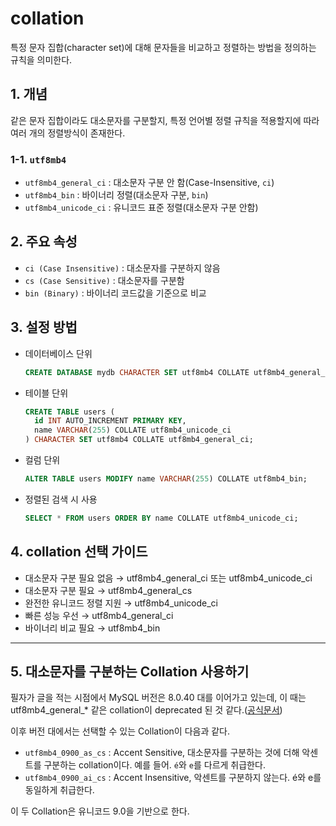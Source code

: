 # collation
특정 문자 집합(character set)에 대해 문자들을 비교하고 정렬하는 방법을 정의하는 규칙을 의미한다.

## 1. 개념
같은 문자 집합이라도 대소문자를 구분할지, 특정 언어별 정렬 규칙을 적용할지에 따라 여러 개의 정렬방식이 존재한다.

###  1-1. `utf8mb4`
- `utf8mb4_general_ci` : 대소문자 구분 안 함(Case-Insensitive, `ci`)
- `utf8mb4_bin` : 바이너리 정렬(대소문자 구분, `bin`)
- `utf8mb4_unicode_ci` : 유니코드 표준 정렬(대소문자 구분 안함)

## 2. 주요 속성
- `ci (Case Insensitive)` : 대소문자를 구분하지 않음
- `cs (Case Sensitive)` : 대소문자를 구분함
- `bin (Binary)` : 바이너리 코드값을 기준으로 비교

## 3. 설정 방법
- 데이터베이스 단위  
  ```sql
  CREATE DATABASE mydb CHARACTER SET utf8mb4 COLLATE utf8mb4_general_ci;
  ```
- 테이블 단위  
  ```sql
  CREATE TABLE users (
    id INT AUTO_INCREMENT PRIMARY KEY,
    name VARCHAR(255) COLLATE utf8mb4_unicode_ci
  ) CHARACTER SET utf8mb4 COLLATE utf8mb4_general_ci;
  ```
- 컬럼 단위  
  ```sql
  ALTER TABLE users MODIFY name VARCHAR(255) COLLATE utf8mb4_bin;
  ```
- 정렬된 검색 시 사용  
  ```sql
  SELECT * FROM users ORDER BY name COLLATE utf8mb4_unicode_ci;
  ```
  
## 4. collation 선택 가이드
- 대소문자 구분 필요 없음 → utf8mb4_general_ci 또는 utf8mb4_unicode_ci 
- 대소문자 구분 필요 → utf8mb4_general_cs 
- 완전한 유니코드 정렬 지원 → utf8mb4_unicode_ci 
- 빠른 성능 우선 → utf8mb4_general_ci 
- 바이너리 비교 필요 → utf8mb4_bin

---

## 5. 대소문자를 구분하는 Collation 사용하기
필자가 글을 적는 시점에서 MySQL 버전은 8.0.40 대를 이어가고 있는데, 이 때는 utf8mb4_general_* 같은 collation이 deprecated 된 것 같다.([공식문서](https://dev.mysql.com/doc/refman/8.4/en/charset-mysql.html))

이후 버전 대에서는 선택할 수 있는 Collation이 다음과 같다.
- `utf8mb4_0900_as_cs` : Accent Sensitive, 대소문자를 구분하는 것에 더해 악센트를 구분하는 collation이다. 예를 들어. `é`와 `e`를 다르게 취급한다.
- `utf8mb4_0900_ai_cs` : Accent Insensitive, 악센트를 구분하지 않는다. é와 e를 동일하게 취급한다.

이 두 Collation은 유니코드 9.0을 기반으로 한다. 
